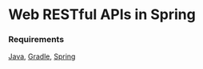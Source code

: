 # Web RESTful APIs in Spring

### Requirements
[Java](https://adoptium.net), [Gradle](https://sdkman.io), [Spring](https://spring.io)
